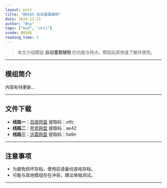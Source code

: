 ```yaml
---
layout: post
title: "BM265 自动灌溉植物"
date: 2024-11-21
author: "Bny"
tags: ["mod", "util"]
scode: BM265
reading_time: 5
---
```


> 本文介绍模组 **自动灌溉植物** 的功能与特点，帮助玩家快速了解并使用。

---

## 模组简介

内容有待更新...

---


## 文件下载
- **线路一**：[百度网盘](https://pan.baidu.com/s/1LDrclptGMpOaw1Odm9b1HQ?pwd=otfc)  提取码：otfc  
- **线路二**：[夸克网盘](https://pan.quark.cn/s/e1b6dea2a62c?pwd=ae42)  提取码：ae42  
- **线路三**：[迅雷网盘](https://pan.xunlei.com/s/VOCCbRHrbGWPPUUdfuCFPbWGA1?pwd=ha9n)  提取码：ha9n  

---

## 注意事项
- 为避免损坏存档，使用前请备份游戏存档。
- 可能与其他模组存在冲突，建议单独测试。

---

